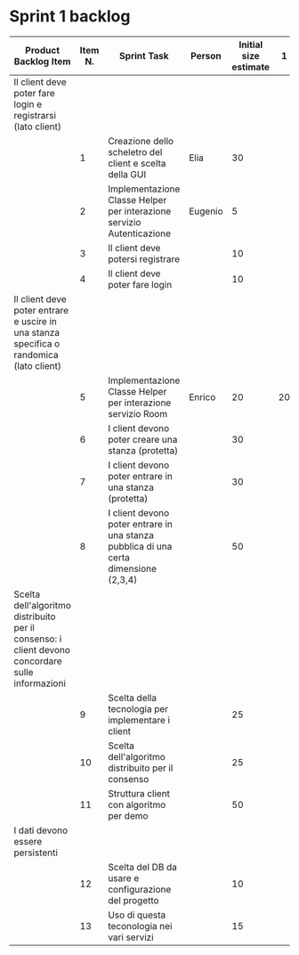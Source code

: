 # Sprint 1 backlog

| Product Backlog Item | Item N. | Sprint Task                                                     	          | Person    | Initial size estimate | 1 | 2 | 3 | 4 | 5 | 6 |
|----------------------|---------|----------------------------------------------------------------------------|-----------|-----------------------|---|---|---|---|---|---|
| Il client deve poter fare login e registrarsi (lato client)
|                      | 1       | Creazione dello scheletro del client e scelta della GUI                    | Elia      |  30                   | 
|                      | 2       | Implementazione Classe Helper per interazione servizio Autenticazione      | Eugenio   |  5                    | 
|                      | 3       | Il client deve potersi registrare                                          |           |  10                   | 
|                      | 4       | Il client deve poter fare login                                            |           |  10                   | 
| Il client deve poter entrare e uscire in una stanza specifica o randomica (lato client)
|                      | 5       | Implementazione Classe Helper per interazione servizio Room                | Enrico    |  20                   | 20| 20| 18| 18| 8
|                      | 6       | I client devono poter creare una stanza (protetta)                         |           |  30                   | 
|                      | 7       | I client devono poter entrare in una stanza (protetta)                     |           |  30                   | 
|                      | 8       | I client devono poter entrare in una stanza pubblica di una certa dimensione (2,3,4) | |  50                   | 
| Scelta dell'algoritmo distribuito per il consenso: i client devono concordare sulle informazioni
|                      | 9       | Scelta della tecnologia per implementare i client                          |           |  25                   | 
|                      | 10      | Scelta dell'algoritmo distribuito per il consenso                          |           |  25                   | 
|                      | 11      | Struttura client con algoritmo per demo                                    |           |  50                   | 
| I dati devono essere persistenti
|                      | 12      | Scelta del DB da usare e configurazione del progetto                       |           |  10                   | 
|                      | 13      | Uso di questa teconologia nei vari servizi                                 |           |  15                   | 